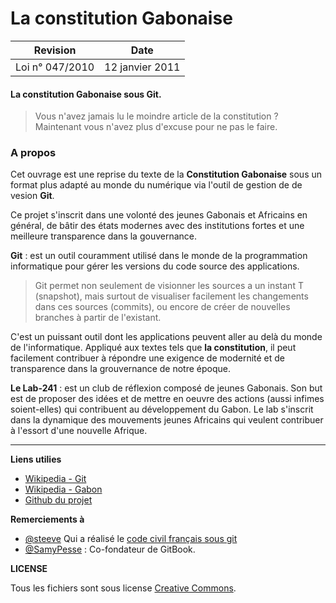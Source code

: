 La constitution Gabonaise
=======


| Revision | Date |
| -- | -- |
| Loi n° 047/2010 | 12 janvier 2011 |


#### La constitution Gabonaise sous __Git__.

> Vous n'avez jamais lu le moindre article de la constitution ? Maintenant vous n'avez plus d'excuse pour ne pas le faire.


### A propos

Cet ouvrage est une reprise du texte de la __Constitution Gabonaise__ sous un format plus adapté au monde du numérique via l'outil de gestion de de vesion __Git__. 

Ce projet s'inscrit dans une volonté des jeunes Gabonais et Africains en général, de bâtir des états modernes avec des institutions fortes et une meilleure transparence dans la gouvernance.


__Git__ : est un outil couramment utilisé dans le monde de la programmation informatique pour gérer les versions du code source des applications. 

> Git permet non seulement de visionner les sources a un instant T (snapshot), mais surtout de visualiser facilement les changements dans ces sources (commits), ou encore de créer de nouvelles branches à partir de l'existant. 

C'est un puissant outil dont les applications peuvent aller au delà du monde de l'informatique. Appliqué aux textes tels que  __la constitution__, il peut facilement contribuer à répondre une exigence de modernité et de transparence dans la grouvernance de notre époque.

__Le Lab-241__ : est un club de réflexion composé de jeunes Gabonais. Son but est de proposer des idées et de mettre en oeuvre des actions (aussi infimes soient-elles) qui contribuent au développement du Gabon. Le lab s'inscrit dans la dynamique des mouvements jeunes Africains qui veulent contribuer à l'essort d'une nouvelle Afrique.

___

__Liens utilies__

* [Wikipedia - Git](https://fr.wikipedia.org/wiki/Git)
* [Wikipedia - Gabon](https://fr.wikipedia.org/wiki/Gabon)
* [Github du projet](https://github.com/africalab/gabon-constitution)

__Remerciements à__


* [@steeve](http://twitter.com/steeve) Qui a réalisé le [code civil français sous git](https://github.com/steeve/france.code-civil)
* [@SamyPesse](https://twitter.com/SamyPesse) : Co-fondateur de GitBook. 

__LICENSE__

Tous les fichiers sont sous license [Creative Commons](https://creativecommons.org/licenses/by/4.0/).



